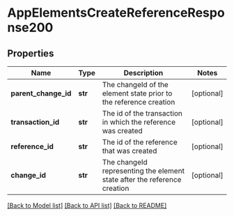 # AppElementsCreateReferenceResponse200

## Properties
Name | Type | Description | Notes
------------ | ------------- | ------------- | -------------
**parent_change_id** | **str** | The changeId of the element state prior to the reference creation | [optional] 
**transaction_id** | **str** | The id of the transaction in which the reference was created | [optional] 
**reference_id** | **str** | The id of the reference that was created | [optional] 
**change_id** | **str** | The changeId representing the element state after the reference creation | [optional] 

[[Back to Model list]](../README.md#documentation-for-models) [[Back to API list]](../README.md#documentation-for-api-endpoints) [[Back to README]](../README.md)


